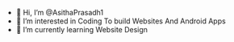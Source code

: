 - 👋 Hi, I’m @AsithaPrasadh1
- 👀 I’m interested in Coding To build Websites And Android Apps
- 🌱 I’m currently learning Website Design


<!---
AsithaPrasadh1/AsithaPrasadh1 is a ✨ special ✨ repository because its `README.md` (this file) appears on your GitHub profile.
You can click the Preview link to take a look at your changes.
--->
